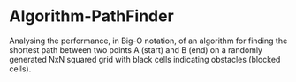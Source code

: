 # Algorithm-PathFinder
Analysing the performance, in Big-O notation, of an algorithm for finding the shortest path between two points A (start) and B (end) on a randomly generated NxN squared grid with black cells indicating obstacles (blocked cells).
